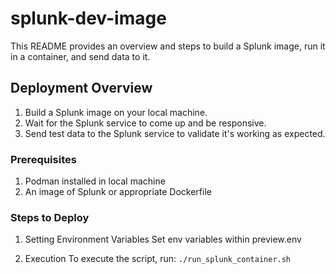 # splunk-dev-image

This README provides an overview and steps to build a Splunk image, run it in a container, and send data to it.

## Deployment Overview

1. Build a Splunk image on your local machine.
2. Wait for the Splunk service to come up and be responsive.
3. Send test data to the Splunk service to validate it's working as expected.

### Prerequisites

1. Podman installed in local machine
2. An image of Splunk or appropriate Dockerfile

### Steps to Deploy
1. Setting Environment Variables
    Set env variables within preview.env

2. Execution
    To execute the script, run:
        ```
        ./run_splunk_container.sh
        ```
